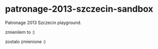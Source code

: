 patronage-2013-szczecin-sandbox
===============================

Patronage 2013 Szczecin playground.

zmienilem to :)

zostalo  zmienione :)
